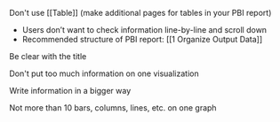 Don't use [[Table]] (make additional pages for tables in your PBI report)
- Users don’t want to check information line-by-line and scroll down
- Recommended structure of PBI report: [[1 Organize Output Data]]

Be clear with the title

Don't put too much information on one visualization

Write information in a bigger way

Not more than 10 bars, columns, lines, etc. on one graph
